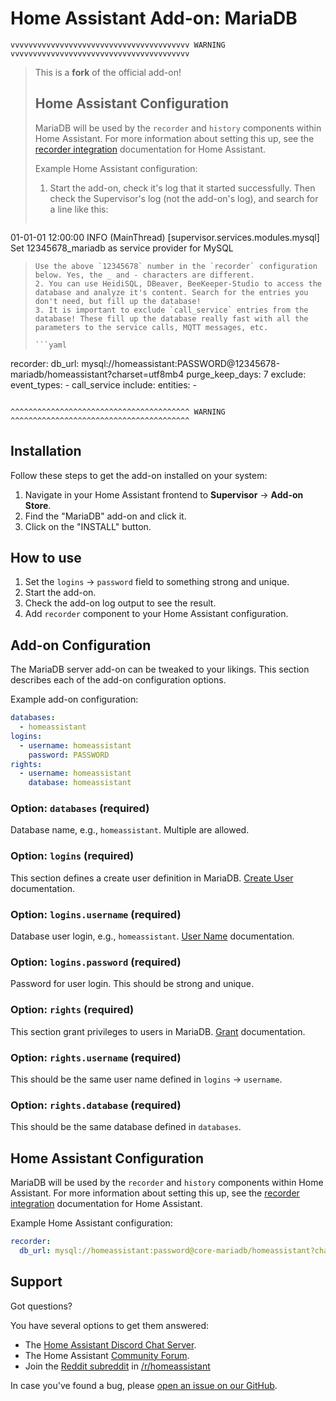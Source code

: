 # Home Assistant Add-on: MariaDB

```
vvvvvvvvvvvvvvvvvvvvvvvvvvvvvvvvvvvvvvvv WARNING vvvvvvvvvvvvvvvvvvvvvvvvvvvvvvvvvvvvvvvv
```
> This is a **fork** of the official add-on!
>
> ## Home Assistant Configuration
>
> MariaDB will be used by the `recorder` and `history` components within Home Assistant. For more information about setting this up, see the [recorder integration][mariadb-ha-recorder] documentation for Home Assistant.
>
> Example Home Assistant configuration:
>
> 1. Start the add-on, check it's log that it started successfully. Then check the Supervisor's log (not the add-on's log), and search for a line like this:
> ```text
01-01-01 12:00:00 INFO (MainThread) [supervisor.services.modules.mysql] Set 12345678_mariadb as service provider for MySQL
> ```
> Use the above `12345678` number in the `recorder` configuration below. Yes, the _ and - characters are different.
> 2. You can use HeidiSQL, DBeaver, BeeKeeper-Studio to access the database and analyze it's content. Search for the entries you don't need, but fill up the database!
> 3. It is important to exclude `call_service` entries from the database! These fill up the database really fast with all the parameters to the service calls, MQTT messages, etc.
>
> ```yaml
recorder:
  db_url: mysql://homeassistant:PASSWORD@12345678-mariadb/homeassistant?charset=utf8mb4
  purge_keep_days: 7
  exclude:
    event_types:
      - call_service
  include:
    entities:
      - <the entity ids you really need>
> ```

```
^^^^^^^^^^^^^^^^^^^^^^^^^^^^^^^^^^^^^^^^ WARNING ^^^^^^^^^^^^^^^^^^^^^^^^^^^^^^^^^^^^^^^^
```

## Installation

Follow these steps to get the add-on installed on your system:

1. Navigate in your Home Assistant frontend to **Supervisor** -> **Add-on Store**.
2. Find the "MariaDB" add-on and click it.
3. Click on the "INSTALL" button.

## How to use

1. Set the `logins` -> `password` field to something strong and unique.
2. Start the add-on.
3. Check the add-on log output to see the result.
4. Add `recorder` component to your Home Assistant configuration.

## Add-on Configuration

The MariaDB server add-on can be tweaked to your likings. This section
describes each of the add-on configuration options.

Example add-on configuration:

```yaml
databases:
  - homeassistant
logins:
  - username: homeassistant
    password: PASSWORD
rights:
  - username: homeassistant
    database: homeassistant
```

### Option: `databases` (required)

Database name, e.g., `homeassistant`. Multiple are allowed.

### Option: `logins` (required)

This section defines a create user definition in MariaDB. [Create User][createuser] documentation.

### Option: `logins.username` (required)

Database user login, e.g., `homeassistant`. [User Name][username] documentation.

### Option: `logins.password` (required)

Password for user login. This should be strong and unique.

### Option: `rights` (required)

This section grant privileges to users in MariaDB. [Grant][grant] documentation.

### Option: `rights.username` (required)

This should be the same user name defined in `logins` -> `username`.

### Option: `rights.database` (required)

This should be the same database defined in `databases`.

## Home Assistant Configuration

MariaDB will be used by the `recorder` and `history` components within Home Assistant. For more information about setting this up, see the [recorder integration][mariadb-ha-recorder] documentation for Home Assistant.

Example Home Assistant configuration:

```yaml
recorder:
  db_url: mysql://homeassistant:password@core-mariadb/homeassistant?charset=utf8mb4
```

## Support

Got questions?

You have several options to get them answered:

- The [Home Assistant Discord Chat Server][discord].
- The Home Assistant [Community Forum][forum].
- Join the [Reddit subreddit][reddit] in [/r/homeassistant][reddit]

In case you've found a bug, please [open an issue on our GitHub][issue].

[createuser]: https://mariadb.com/kb/en/library/create-user
[username]: https://mariadb.com/kb/en/library/create-user/#user-name-component
[hostname]: https://mariadb.com/kb/en/library/create-user/#host-name-component
[grant]: https://mariadb.com/kb/en/library/grant
[mariadb-ha-recorder]: https://www.home-assistant.io/integrations/recorder/
[discord]: https://discord.gg/c5DvZ4e
[forum]: https://community.home-assistant.io
[i386-shield]: https://img.shields.io/badge/i386-yes-green.svg
[issue]: https://github.com/home-assistant/hassio-addons/issues
[reddit]: https://reddit.com/r/homeassistant
[repository]: https://github.com/hassio-addons/repository

